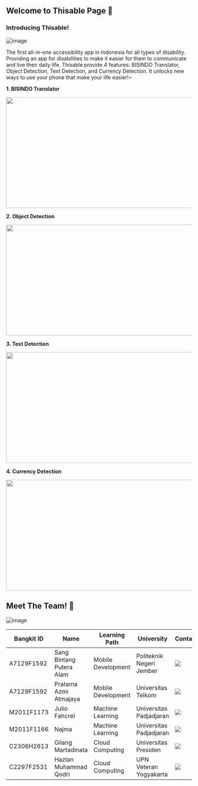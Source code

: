 ## Welcome to Thisable Page 👋

### Introducing Thisable!
![image](https://user-images.githubusercontent.com/76579538/173190863-c4ff471d-7218-4587-9cfe-8636b4e020c5.png)

The first all-in-one accessibility app in Indonesia for all types of disability. Providing an app for disabilities to make it easier for them to communicate and live their daily life. Thisable provide 4 features: BISINDO Translator, Object Detection, Text Detection, and Currency Detection. It unlocks new ways to use your phone that make your life easier!~

**1. BISINDO Translator**

<img src="https://user-images.githubusercontent.com/76579538/174417164-86b367a2-4aa6-4c33-a3e7-5d167e8fb1de.png" width="600" height="300">

**2. Object Detection**

<img src="https://user-images.githubusercontent.com/76579538/174417185-b6a363a6-5779-4d91-989b-86a522dfccf7.png" width="600" height="300">

**3. Text Detection**

<img src="https://user-images.githubusercontent.com/76579538/174417507-56233094-e201-4f7e-a290-9771cce09136.png" width="600" height="300">

**4. Currency Detection**

<img src="https://user-images.githubusercontent.com/76579538/174417214-752e1fa6-6aa4-44fa-8168-9bf0eb23fc91.png" width="600" height="300">



## Meet The Team! 👋

![image](https://user-images.githubusercontent.com/76579538/173190766-2db8c064-2de3-4bb8-86aa-0bbb1177380a.png)

| Bangkit ID | Name | Learning Path | University | Contact |
| ----- | ----- | ----- | ----- | ----- |
| A7129F1592 | Sang Bintang Putera Alam | Mobile Development | Politeknik Negeri Jember | <a href="https://www.linkedin.com/in/bintangpoetra/"><img src="https://img.shields.io/badge/LinkedIn-0077B5?style=for-the-badge&logo=linkedin&logoColor=white" /></a>                            |
| A7129F1592 | Pratama Azmi Atmajaya | Mobile Development | Universitas Telkom | <a href="https://www.linkedin.com/in/pratamaazmia/"><img src="https://img.shields.io/badge/LinkedIn-0077B5?style=for-the-badge&logo=linkedin&logoColor=white" /></a>                            |
| M2011F1173 | Julio Fahcrel | Machine Learning | Universitas Padjadjaran | <a href="https://www.linkedin.com/in/julio-fachrel/"><img src="https://img.shields.io/badge/LinkedIn-0077B5?style=for-the-badge&logo=linkedin&logoColor=white" /></a>                            |
| M2011F1166 | Najma | Machine Learning | Universitas Padjadjaran | <a href="https://www.linkedin.com/in/najma-9537a2204/"><img src="https://img.shields.io/badge/LinkedIn-0077B5?style=for-the-badge&logo=linkedin&logoColor=white" /></a>                            |
| C2306H2613 | Gilang Martadinata | Cloud Computing | Universitas Presiden | <a href="https://www.linkedin.com/in/gilangmarta/"><img src="https://img.shields.io/badge/LinkedIn-0077B5?style=for-the-badge&logo=linkedin&logoColor=white" /></a>                            |
| C2297F2531 | Hazlan Muhammad Qodri | Cloud Computing | UPN Veteran Yogyakarta | <a href="https://www.linkedin.com/in/hazlanmqodri/"><img src="https://img.shields.io/badge/LinkedIn-0077B5?style=for-the-badge&logo=linkedin&logoColor=white" /></a>                            |
